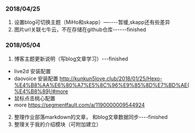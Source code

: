 ### 2018/04/25
1. 设置blog可切换主题（MiHo和skapp）—----暂缓,skapp还有些差异
2. 图片url关联七牛云，不在存储在github仓库------finished

### 2018/05/04

1. 博客主题更新说明（写blog文章学习）---finished
- live2d 安装配置
- daovoice 安装配置 http://kunkun5love.club/2018/01/25/Hexo-%E4%B8%AA%E6%80%A7%E5%8C%96%E9%85%8D%E7%BD%AE(%E4%B8%89)/#more
- 鼠标点击桃心配置
- more https://segmentfault.com/a/1190000009544924

2. 整理作业部落markdown的文章， 和blog文章数据同步----finished
3. 整理关于我的介绍模块（可附加建立）
